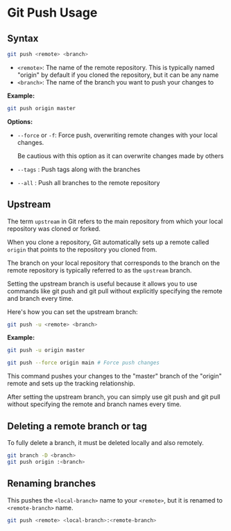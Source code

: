 # Git Push Usage

## Syntax

```bash
git push <remote> <branch>
```

- `<remote>`: The name of the remote repository. This is typically named "origin" by default if you cloned the repository, but it can be any name
- `<branch>`: The name of the branch you want to push your changes to

**Example:**

```bash
git push origin master
```

**Options:**

- `--force` or `-f`: Force push, overwriting remote changes with your local changes.

  Be cautious with this option as it can overwrite changes made by others

- `--tags` : Push tags along with the branches
- `--all`  : Push all branches to the remote repository

## Upstream

The term `upstream` in Git refers to the main repository from which your local repository was cloned or forked.

When you clone a repository, Git automatically sets up a remote called `origin` that points to the repository you cloned from.

The branch on your local repository that corresponds to the branch on the remote repository is typically referred to as the `upstream` branch.

Setting the upstream branch is useful because it allows you to use commands like git push and git pull without explicitly specifying the remote and branch every time.

Here's how you can set the upstream branch:

```bash
git push -u <remote> <branch>
```

**Example:**

```bash
git push -u origin master
```

```bash
git push --force origin main # Force push changes
```

This command pushes your changes to the "master" branch of the "origin" remote and sets up the tracking relationship.

After setting the upstream branch, you can simply use git push and git pull without specifying the remote and branch names every time.

## Deleting a remote branch or tag

To fully delete a branch, it must be deleted locally and also remotely.

```bash
git branch -D <branch>
git push origin :<branch>
```

## Renaming branches

This pushes the `<local-branch>` name to your `<remote>`, but it is renamed to `<remote-branch>` name.

```bash
git push <remote> <local-branch>:<remote-branch>
```
